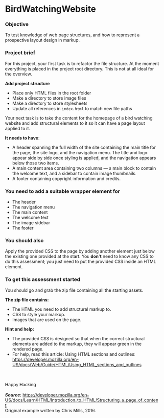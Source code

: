 # BirdWatchingWebsite

### Objective	

To test knowledge of web page structures, and how to represent a prospective layout design in markup.

### Project brief
For this project, your first task is to refactor the file structure. At the moment everything is placed in the project root directory. This is not at all ideal for the overview. 

**Add project structure**
* Place only HTML files in the root folder
* Make a directory to store image files
* Make a directory to store stylesheets
* Update all references in `index.html` to match new file paths

Your next task is to take the content for the homepage of a bird watching website and add structural elements to it so it can have a page layout applied to it. 

**It needs to have:**
* A header spanning the full width of the site containing the main title for the page, the site logo, and the navigation menu. The title and logo appear side by side once styling is applied, and the navigation appears below those two items.
* A main content area containing two columns — a main block to contain the welcome text, and a sidebar to contain image thumbnails.
* A footer containing copyright information and credits.

### You need to add a suitable wrapper element for

* The header
* The navigation menu
* The main content
* The welcome text
* The image sidebar
* The footer

### You should also

Apply the provided CSS to the page by adding another <link> element just below the existing one provided at the start.
You **don't** need to know any CSS to do this assessment; you just need to put the provided CSS inside an HTML element.

### To get this assessment started 
You should go and grab the zip file containing all the starting assets.

**The zip file contains:**
* The HTML you need to add structural markup to.
* CSS to style your markup.
* Images that are used on the page.

**Hint and help:**

* The provided CSS is designed so that when the correct structural elements are added to the markup, they will appear green in the rendered page.<br>
* For help, read this article: Using HTML sections and outlines: https://developer.mozilla.org/en-US/docs/Web/Guide/HTML/Using_HTML_sections_and_outlines

<br><br>
Happy Hacking
<br><br>
***Source:***
https://developer.mozilla.org/en-US/docs/Learn/HTML/Introduction_to_HTML/Structuring_a_page_of_content<br>
Original example written by Chris Mills, 2016.
